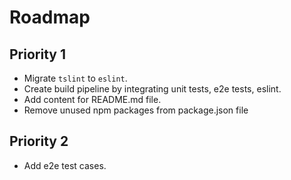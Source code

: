 # Roadmap

## Priority 1

- Migrate `tslint` to `eslint`.
- Create build pipeline by integrating unit tests, e2e tests, eslint.
- Add content for README.md file.
- Remove unused npm packages from package.json file

## Priority 2

- Add e2e test cases.
